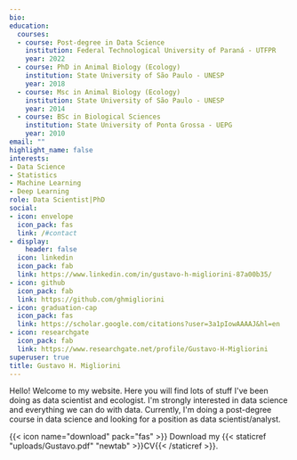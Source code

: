 ```yaml
---
bio:
education:
  courses:
  - course: Post-degree in Data Science
    institution: Federal Technological University of Paraná - UTFPR
    year: 2022
  - course: PhD in Animal Biology (Ecology)
    institution: State University of São Paulo - UNESP
    year: 2018
  - course: Msc in Animal Biology (Ecology)
    institution: State University of São Paulo - UNESP
    year: 2014
  - course: BSc in Biological Sciences
    institution: State University of Ponta Grossa - UEPG
    year: 2010
email: ""
highlight_name: false
interests:
- Data Science
- Statistics
- Machine Learning
- Deep Learning
role: Data Scientist|PhD
social:
- icon: envelope
  icon_pack: fas
  link: /#contact
- display:
    header: false
  icon: linkedin
  icon_pack: fab
  link: https://www.linkedin.com/in/gustavo-h-migliorini-87a00b35/
- icon: github
  icon_pack: fab
  link: https://github.com/ghmigliorini
- icon: graduation-cap
  icon_pack: fas
  link: https://scholar.google.com/citations?user=3a1pIowAAAAJ&hl=en
- icon: researchgate
  icon_pack: fab
  link: https://www.researchgate.net/profile/Gustavo-H-Migliorini
superuser: true
title: Gustavo H. Migliorini
---
```


Hello! Welcome to my website. Here you will find lots of stuff I've been doing as data scientist and ecologist. I'm strongly interested in data science and everything we can do with data. Currently, I'm doing a post-degree course in data science and looking for a position as data scientist/analyst.    

{{< icon name="download" pack="fas" >}} Download my {{< staticref "uploads/Gustavo.pdf" "newtab" >}}CV{{< /staticref >}}.
